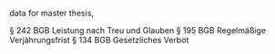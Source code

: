 data for master thesis,



§ 242 BGB Leistung nach Treu und Glauben
§ 195 BGB Regelmäßige Verjährungsfrist
§ 134 BGB Gesetzliches Verbot
